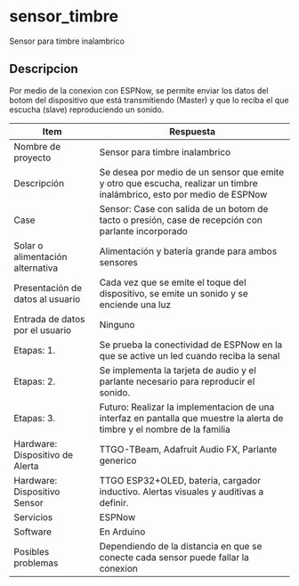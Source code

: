 # sensor_timbre
Sensor para timbre inalambrico

## Descripcion

Por medio de la conexion con ESPNow, se permite enviar los datos del botom del dispositivo que está transmitiendo (Master) y que lo reciba el que escucha (slave) reproduciendo un sonido.


|Item|Respuesta|
|----|-------|
|Nombre de proyecto|Sensor para timbre inalambrico|
|Descripción|Se desea por medio de un sensor que emite y otro que escucha, realizar un timbre inalámbrico, esto por medio de ESPNow|
|Case|Sensor: Case con salida de un botom de tacto o presión, case de recepción con parlante incorporado|
| Solar o alimentación alternativa | Alimentación y batería grande para ambos sensores |
|Presentación de datos al usuario|Cada vez que se emite el toque del  dispositivo, se emite un sonido y se enciende una luz|
|Entrada de datos por el usuario|Ninguno|
|Etapas: 1.|Se prueba la conectividad de ESPNow en la que se active un led cuando reciba la senal|
|Etapas: 2.|Se implementa la tarjeta de audio y el parlante necesario para reproducir el sonido.|
|Etapas: 3.|Futuro: Realizar la implementacion de una interfaz en pantalla que muestre la alerta de timbre y el nombre de la familia|
|Hardware: Dispositivo de Alerta|TTGO-TBeam, Adafruit Audio FX, Parlante generico|
|Hardware: Dispositivo Sensor|TTGO ESP32+OLED, batería, cargador inductivo. Alertas visuales y auditivas a definir.|
|Servicios|ESPNow|
|Software|En Arduino|
|Posibles problemas|Dependiendo de la distancia en que se conecte cada sensor puede fallar la conexion|

